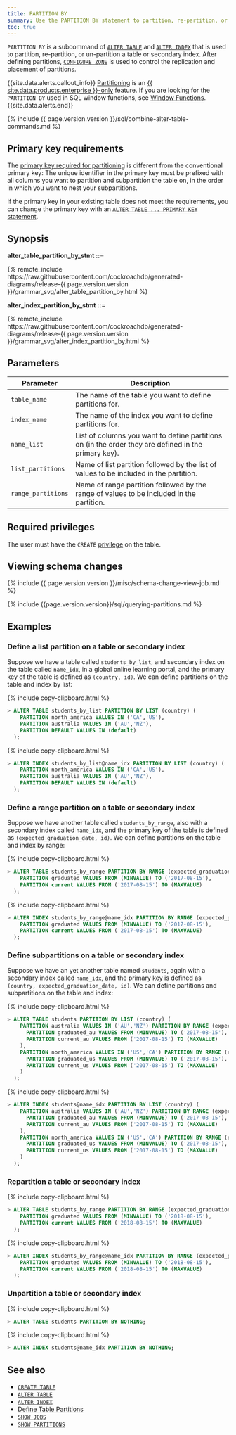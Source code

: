 ```yaml
---
title: PARTITION BY
summary: Use the PARTITION BY statement to partition, re-partition, or un-partition a table or secondary index.
toc: true
---
```


`PARTITION BY` is a subcommand of [`ALTER TABLE`](alter-table.html) and [`ALTER INDEX`](alter-index.html) that is used to partition, re-partition, or un-partition a table or secondary index. After defining partitions, [`CONFIGURE ZONE`](configure-zone.html) is used to control the replication and placement of partitions.

{{site.data.alerts.callout_info}}
[Partitioning](partitioning.html) is an [{{ site.data.products.enterprise }}-only](enterprise-licensing.html) feature. If you are looking for the `PARTITION BY` used in SQL window functions, see [Window Functions](window-functions.html).
{{site.data.alerts.end}}

{% include {{ page.version.version }}/sql/combine-alter-table-commands.md %}

## Primary key requirements

The [primary key required for partitioning](partitioning.html#partition-using-primary-key) is different from the conventional primary key: The unique identifier in the primary key must be prefixed with all columns you want to partition and subpartition the table on, in the order in which you want to nest your subpartitions.

If the primary key in your existing table does not meet the requirements, you can change the primary key with an [`ALTER TABLE ... PRIMARY KEY` statement](alter-primary-key.html).

## Synopsis

**alter_table_partition_by_stmt ::=**

<div>
{% remote_include https://raw.githubusercontent.com/cockroachdb/generated-diagrams/release-{{ page.version.version }}/grammar_svg/alter_table_partition_by.html %}
</div>

**alter_index_partition_by_stmt ::=**

<div class="horizontal-scroll">
{% remote_include https://raw.githubusercontent.com/cockroachdb/generated-diagrams/release-{{ page.version.version }}/grammar_svg/alter_index_partition_by.html %}
</div>

## Parameters

Parameter | Description |
-----------|-------------|
`table_name` | The name of the table you want to define partitions for.
`index_name` | The name of the index you want to define partitions for.
`name_list` | List of columns you want to define partitions on (in the order they are defined in the primary key).
`list_partitions` | Name of list partition followed by the list of values to be included in the partition.
`range_partitions` | Name of range partition followed by the range of values to be included in the partition.

## Required privileges

The user must have the `CREATE` [privilege](authorization.html#assign-privileges) on the table.

## Viewing schema changes

{% include {{ page.version.version }}/misc/schema-change-view-job.md %}


{% include {{page.version.version}}/sql/querying-partitions.md %}

## Examples

### Define a list partition on a table or secondary index

Suppose we have a table called `students_by_list`, and secondary index on the table called `name_idx`, in a global online learning portal, and the primary key of the table is defined as `(country, id)`. We can define partitions on the table and index by list:

{% include copy-clipboard.html %}
~~~ sql
> ALTER TABLE students_by_list PARTITION BY LIST (country) (
    PARTITION north_america VALUES IN ('CA','US'),
    PARTITION australia VALUES IN ('AU','NZ'),
    PARTITION DEFAULT VALUES IN (default)
  );
~~~

{% include copy-clipboard.html %}
~~~ sql
> ALTER INDEX students_by_list@name_idx PARTITION BY LIST (country) (
    PARTITION north_america VALUES IN ('CA','US'),
    PARTITION australia VALUES IN ('AU','NZ'),
    PARTITION DEFAULT VALUES IN (default)
  );
~~~

### Define a range partition on a table or secondary index

Suppose we have another table called `students_by_range`, also with a secondary index called `name_idx`, and the primary key of the table is defined as `(expected_graduation_date, id)`. We can define partitions on the table and index by range:

{% include copy-clipboard.html %}
~~~ sql
> ALTER TABLE students_by_range PARTITION BY RANGE (expected_graduation_date) (
    PARTITION graduated VALUES FROM (MINVALUE) TO ('2017-08-15'),
    PARTITION current VALUES FROM ('2017-08-15') TO (MAXVALUE)
  );
~~~

{% include copy-clipboard.html %}
~~~ sql
> ALTER INDEX students_by_range@name_idx PARTITION BY RANGE (expected_graduation_date) (
    PARTITION graduated VALUES FROM (MINVALUE) TO ('2017-08-15'),
    PARTITION current VALUES FROM ('2017-08-15') TO (MAXVALUE)
  );
~~~

### Define subpartitions on a table or secondary index

Suppose we have an yet another table named `students`, again with a secondary index called `name_idx`, and the primary key is defined as `(country, expected_graduation_date, id)`. We can define partitions and subpartitions on the table and index:

{% include copy-clipboard.html %}
~~~ sql
> ALTER TABLE students PARTITION BY LIST (country) (
    PARTITION australia VALUES IN ('AU','NZ') PARTITION BY RANGE (expected_graduation_date) (
      PARTITION graduated_au VALUES FROM (MINVALUE) TO ('2017-08-15'),
      PARTITION current_au VALUES FROM ('2017-08-15') TO (MAXVALUE)
    ),
    PARTITION north_america VALUES IN ('US','CA') PARTITION BY RANGE (expected_graduation_date) (
      PARTITION graduated_us VALUES FROM (MINVALUE) TO ('2017-08-15'),
      PARTITION current_us VALUES FROM ('2017-08-15') TO (MAXVALUE)
    )
  );
~~~

{% include copy-clipboard.html %}
~~~ sql
> ALTER INDEX students@name_idx PARTITION BY LIST (country) (
    PARTITION australia VALUES IN ('AU','NZ') PARTITION BY RANGE (expected_graduation_date) (
      PARTITION graduated_au VALUES FROM (MINVALUE) TO ('2017-08-15'),
      PARTITION current_au VALUES FROM ('2017-08-15') TO (MAXVALUE)
    ),
    PARTITION north_america VALUES IN ('US','CA') PARTITION BY RANGE (expected_graduation_date) (
      PARTITION graduated_us VALUES FROM (MINVALUE) TO ('2017-08-15'),
      PARTITION current_us VALUES FROM ('2017-08-15') TO (MAXVALUE)
    )
  );
~~~

### Repartition a table or secondary index

{% include copy-clipboard.html %}
~~~ sql
> ALTER TABLE students_by_range PARTITION BY RANGE (expected_graduation_date) (
    PARTITION graduated VALUES FROM (MINVALUE) TO ('2018-08-15'),
    PARTITION current VALUES FROM ('2018-08-15') TO (MAXVALUE)
  );
~~~

{% include copy-clipboard.html %}
~~~ sql
> ALTER INDEX students_by_range@name_idx PARTITION BY RANGE (expected_graduation_date) (
    PARTITION graduated VALUES FROM (MINVALUE) TO ('2018-08-15'),
    PARTITION current VALUES FROM ('2018-08-15') TO (MAXVALUE)
  );
~~~

### Unpartition a table or secondary index

{% include copy-clipboard.html %}
~~~ sql
> ALTER TABLE students PARTITION BY NOTHING;
~~~

{% include copy-clipboard.html %}
~~~ sql
> ALTER INDEX students@name_idx PARTITION BY NOTHING;
~~~

## See also

- [`CREATE TABLE`](create-table.html)
- [`ALTER TABLE`](alter-table.html)
- [`ALTER INDEX`](alter-index.html)
- [Define Table Partitions](partitioning.html)
- [`SHOW JOBS`](show-jobs.html)
- [`SHOW PARTITIONS`](show-partitions.html)
